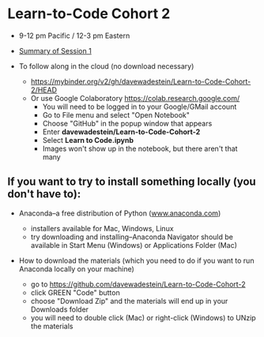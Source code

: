 # Learn-to-Code Cohort 2
* 9-12 pm Pacific / 12-3 pm Eastern

* [Summary of Session 1](https://github.com/davewadestein/Learn-to-Code-Cohort-2/blob/main/Session1.md)

* To follow along in the cloud (no download necessary)
  * https://mybinder.org/v2/gh/davewadestein/Learn-to-Code-Cohort-2/HEAD
  * Or use Google Colaboratory https://colab.research.google.com/
     * You will need to be logged in to your Google/GMail account
     * Go to File menu and select "Open Notebook"
     * Choose "GitHub" in the popup window that appears
     * Enter __davewadestein/Learn-to-Code-Cohort-2__
     * Select __Learn to Code.ipynb__
     * Images won't show up in the notebook, but there aren't that many


## If you want to try to install something locally (you don't have to):
* Anaconda–a free distribution of Python (www.anaconda.com)
  * installers available for Mac, Windows, Linux
  * try downloading and installing–Anaconda Navigator should be available in Start Menu (Windows) or Applications Folder (Mac)
  
* How to download the materials (which you need to do if you want to run Anaconda locally on your machine)
  * go to https://github.com/davewadestein/Learn-to-Code-Cohort-2
  * click GREEN "Code" button
  * choose "Download Zip" and the materials will end up in your Downloads folder
  * you will need to double click (Mac) or right-click (Windows) to UNzip the materials
  
